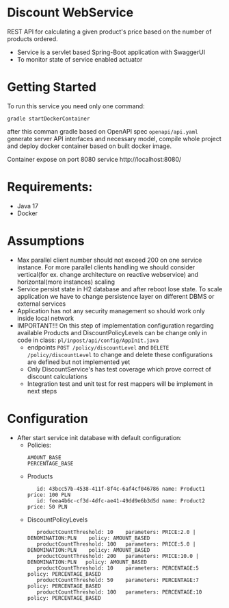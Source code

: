 # Discount WebService
REST API for calculating a given product's price based on the number of products ordered.
- Service is a servlet based Spring-Boot application with SwaggerUI
- To monitor state of service enabled actuator

# Getting Started

To run this service you need only one command:

`gradle startDockerContainer`

after this comman gradle based on OpenAPI spec `openapi/api.yaml` generate server API interfaces and necessary model, compile whole project and deploy docker container based on built docker image.

Container expose on port 8080 service http://localhost:8080/

# Requirements:

- Java  17
- Docker

# Assumptions

- Max parallel client number should not exceed 200 on one service instance. For more parallel clients handling we should consider vertical(for ex. change architecture on reactive webservice) and horizontal(more instances) scaling
- Service persist state in H2 database and after reboot lose state. To scale application we have to change persistence layer on different DBMS or external services
- Application has not any security management so should work only inside local network  
- IMPORTANT!!!
  On this step of implementation configuration regarding available Products and DiscountPolicyLevels can be change only in code in class: `pl/inpost/api/config/AppInit.java`
  - endpoints `POST /policy/discountLevel` and `DELETE /policy/discountLevel` to change and delete these configurations are defined but not implemented yet
  - Only DiscountService's has test coverage which prove correct of discount calculations
  - Integration test and unit test for rest mappers will be implement in next steps


# Configuration

- After start service init database with default configuration:
  - Policies:
    ```
    AMOUNT_BASE
    PERCENTAGE_BASE
    ```
  - Products
    ```
       id: 43bcc57b-4538-411f-8f4c-6af4cf046786	name: Product1	price: 100 PLN
       id: feea4b6c-cf3d-4dfc-ae41-49dd9e6b3d5d	name: Product2	price: 50 PLN
    ```
  - DiscountPolicyLevels
    ```
       productCountThreshold: 10	parameters: PRICE:2.0 | DENOMINATION:PLN	policy: AMOUNT_BASED
       productCountThreshold: 100	parameters: PRICE:5.0 | DENOMINATION:PLN	policy: AMOUNT_BASED
       productCountThreshold: 200	parameters: PRICE:10.0 | DENOMINATION:PLN	policy: AMOUNT_BASED
       productCountThreshold: 10	parameters: PERCENTAGE:5	policy: PERCENTAGE_BASED
       productCountThreshold: 50	parameters: PERCENTAGE:7	policy: PERCENTAGE_BASED
       productCountThreshold: 100	parameters: PERCENTAGE:10	policy: PERCENTAGE_BASED 
      ```
  